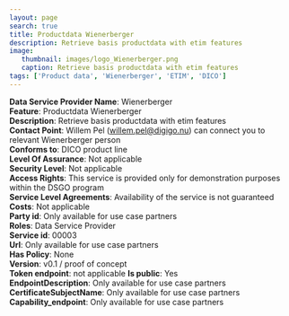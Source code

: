 ```yaml
---
layout: page
search: true
title: Productdata Wienerberger
description: Retrieve basis productdata with etim features
image:
   thumbnail: images/logo_Wienerberger.png
   caption: Retrieve basis productdata with etim features
tags: ['Product data', 'Wienerberger', 'ETIM', 'DICO']
---
```


<b>Data Service Provider Name</b>: Wienerberger  
<b>Feature</b>: Productdata Wienerberger  
<b>Description</b>: Retrieve basis productdata with etim features  
<b>Contact Point</b>: Willem Pel (willem.pel@digigo.nu) can connect you to relevant Wienerberger person  
<b>Conforms to</b>: DICO product line  
<b>Level Of Assurance</b>: Not applicable  
<b>Security Level</b>: Not applicable  
<b>Access Rights</b>: This service is provided only for demonstration purposes within the DSGO program  
<b>Service Level Agreements</b>: Availability of the service is not guaranteed  
<b>Costs</b>: Not applicable  
<b>Party id</b>: Only available for use case partners  
<b>Roles</b>: Data Service Provider  
<b>Service id</b>: 00003  
<b>Url</b>: Only available for use case partners  
<b>Has Policy</b>: None  
<b>Version</b>: v0.1 / proof of concept  
<b>Token endpoint</b>: not applicable
<b>Is public</b>: Yes  
<b>EndpointDescription</b>: Only available for use case partners
<b>CertificateSubjectName</b>: Only available for use case partners  
<b>Capability_endpoint</b>: Only available for use case partners
